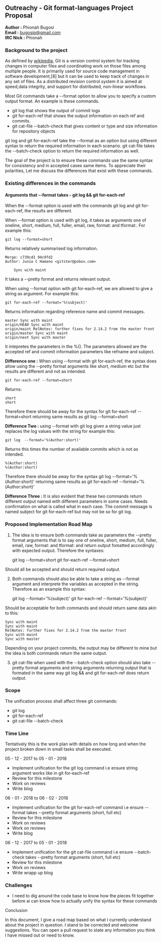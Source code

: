 ## Outreachy - Git format-languages Project Proposal

**Author :** Phionah Bugosi <br />
**Email :** bugosip@gmail.com <br />
**IRC Nick :** Phionah <br />

### Background to the project

As defined by [wikipedia](https://en.wikipedia.org/wiki/Git), Git is a version control system for tracking changes in computer files and coordinating work on those files among multiple people. It is primarily used for source code management in software development,[8] but it can be used to keep track of changes in any set of files. As a distributed revision control system it is aimed at speed,data integrity, and support for distributed, non-linear workflows.

Most Git commands take a --format option to allow you to specify a custom output format. An example is these commands.

+ git log that shows the output of commit logs
+ git for-each-ref that shows the output information on each ref and commits.
+ git cat-file --batch-check that gives content or type and size information for repository objects

git log and git for-each-ref take the --format as an option but using different syntax to return the required information in each scenario. git cat-file takes the --batch-check option to return the required information as well.

The goal of the project is to ensure these commands use the same syntax for consistency and in accepted cases same items. To appreciate their polarities, Let me discuss the differences that exist with these commands.

### Existing differences in the commands

#### Arguments that --format takes - git log && git for-each-ref

When the --format option is used with the commands git log and git for-each-ref, the results are different.

When --format option is used with git log, it takes as arguments one of oneline, short, medium, full, fuller, email, raw, format:<string> and tformat:<string>. For example this:

	git log --format=short

Returns relatively summarised log information.

	Merge: c739cd1 94c9fd2
	Author: Junio C Hamano <gitster@pobox.com>

	    Sync with maint

It takes a --pretty format and returns relevant output.


When using --format option  with git for-each-ref, we are allowed to give a string as argument. For example this:

	git for-each-ref --format='%(subject)'

Returns information regarding reference name and commit messages.

	master Sync with maint
	origin/HEAD Sync with maint
	origin/maint RelNotes: further fixes for 2.14.2 from the master front
	origin/master Sync with maint
	origin/next Sync with master

It intepretes the parameters in the %(). The parameters allowed are the accepted ref and commit information parameters like refname and subject.

**Difference one :** When using --format with git for-each-ref, the syntax does allow using the --pretty format arguments like short, medium etc but the results are different and not as intended.

	git for-each-ref --format=short

Returns:

	short
	short

Therefore there should be away for the syntax for git for-each-ref --format=short returning same results as git log --format=short

**Difference Two :** using --format with git log given a string value just replaces the log values with the string for example this:

	git log  --format='%(Author:short)'

Returns this times the number of available commits which is not as intended.

	%(Author:short)
	%(Author:short)

Therefore there should be away for the syntax git log  --format='%(Author:short)' returning same results as git for-each-ref --format='%(Author:short)'

**Difference Three :** It is also evident that these two commands return different output named with different parameters in some cases. Needs confirmation on what is called what in each case. The commit message is named subject for git for-each-ref but may not be so for git log.

### Proposed Implementation Road Map

1. The idea is to ensure both commands take as parameters the --pretty format arguments that is to say one of oneline, short, medium, full, fuller, email, raw, format:<string> and tformat:<string> and return output fomatted accordingly with expected output. Therefore the syntaxes:

	git log --format=short
	git for-each-ref --format=short

Should all be accepted and should return required output.


2. Both commands should also be able to take a string as --format argument and interprete the variables as accepted in the string. Therefore as an example this syntax:

	git log  --format='%(subject)'
	git for-each-ref --format='%(subject)'

Should be acceptable for both commands and should return same data akin to this:

	Sync with maint
	Sync with maint
	RelNotes: further fixes for 2.14.2 from the master front
	Sync with maint
	Sync with master

Depending on your project commits, the output may be different to mine but the idea is both commands return the same output.

3. git cat-file when used with the --batch-check option should also take --pretty format arguments and string arguments returning output that is formated in the same way git log && and git for-each-ref does return output.

### Scope

The unification process shall affect three git commands:

+ git log 
+ git for-each-ref
+ git cat-file --batch-check


### Time Line

Tentatively this is the work plan with details on how long and when the project broken down in small tasks shall be executed.

05 - 12 - 2017  to 05 - 01 - 2018

+ Implement unification for the git log command i.e ensure string argument works like in git for-each-ref
+ Review for this milestone
+ Work on reviews
+ Write blog

06 - 01 - 2018  to 06 - 02 - 2018

+ Implement unification for the git for-each-ref command i.e ensure --format takes --pretty format arguments (short, full etc)
+ Review for this milestone
+ Work on reviews
+ Work on reviews
+ Write blog

06 - 12 - 2017  to 05 - 01 - 2018

+ Implement unification for the git cat-file command i.e ensure --batch-check takes --pretty format arguments (short, full etc)
+ Review for this milestone
+ Work on reviews
+ Write wrapp up blog

### Challenges
+ I need to dig around the code base to know how the pieces fit together before ai can know how to actually unify the syntax for these commands

Conclusion

In this document, I give a road map based on what I currently understand about the project in question. I stand to be corrected and welcome suggestions. You can open a pull request to state any information you think I have missed out or need to know.

 











